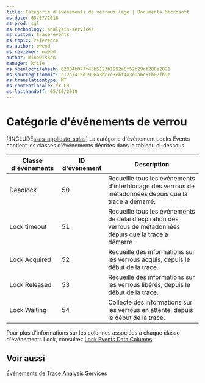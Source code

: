 ```yaml
---
title: Catégorie d’événements de verrouillage | Documents Microsoft
ms.date: 05/07/2018
ms.prod: sql
ms.technology: analysis-services
ms.custom: trace-events
ms.topic: reference
ms.author: owend
ms.reviewer: owend
author: minewiskan
manager: kfile
ms.openlocfilehash: 62804b077f43b5123b1992a6f52b29af288e2821
ms.sourcegitcommit: c12a7416d1996a3bcce3ebf4a3c9abe61b02fb9e
ms.translationtype: MT
ms.contentlocale: fr-FR
ms.lasthandoff: 05/10/2018
---
```

# <a name="lock-events-category"></a>Catégorie d'événements de verrou
[!INCLUDE[ssas-appliesto-sqlas](../../includes/ssas-appliesto-sqlas.md)]
  La catégorie d'événement Locks Events contient les classes d'événements décrites dans le tableau ci-dessous.  
  
|Classe d'événements|ID d'événement|Description|  
|-----------------|--------------|-----------------|  
|Deadlock|50|Recueille tous les événements d'interblocage des verrous de métadonnées depuis que la trace a démarré.|  
|Lock timeout|51|Recueille tous les événements de délai d'expiration des verrous de métadonnées depuis que la trace a démarré.|  
|Lock Acquired|52|Recueille des informations sur les verrous acquis, depuis le début de la trace.|  
|Lock Released|53|Recueille des informations sur les verrous libérés, depuis le début de la trace.|  
|Lock Waiting|54|Collecte des informations sur les verrous en attente, depuis le début de la trace.|  
  
 Pour plus d'informations sur les colonnes associées à chaque classe d'événements Lock, consultez [Lock Events Data Columns](../../analysis-services/trace-events/lock-events-data-columns.md).  
  
## <a name="see-also"></a>Voir aussi  
 [Événements de Trace Analysis Services](../../analysis-services/trace-events/analysis-services-trace-events.md)  
  
  
